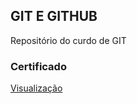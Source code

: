 ## GIT E GITHUB
Repositório do curdo de GIT

### Certificado
[Visualização](https://drive.google.com/file/d/1hBftoI5NdLvOTTYsU5OJw24U0jgBpvm8/view?usp=sharing)
